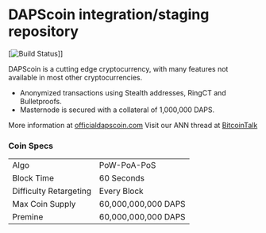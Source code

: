 DAPScoin integration/staging repository
=====================================

[![Build Status](https://travis-ci.org/DAPScoin-Project/DAPScoin.svg?branch=master)]]

DAPScoin is a cutting edge cryptocurrency, with many features not available in most other cryptocurrencies.
- Anonymized transactions using Stealth addresses, RingCT and Bulletproofs.
-  Masternode is secured with a collateral of 1,000,000 DAPS.

More information at [officialdapscoin.com](https://officialdapscoin.com) Visit our ANN thread at [BitcoinTalk](https://bitcointalk.org/index.php?topic=5146718)

### Coin Specs
<table>
<tr><td>Algo</td><td>PoW-PoA-PoS</td></tr>
<tr><td>Block Time</td><td>60 Seconds</td></tr>
<tr><td>Difficulty Retargeting</td><td>Every Block</td></tr>
<tr><td>Max Coin Supply</td><td>60,000,000,000 DAPS</td></tr>
<tr><td>Premine</td><td>60,000,000,000 DAPS</td></tr>
</table>
